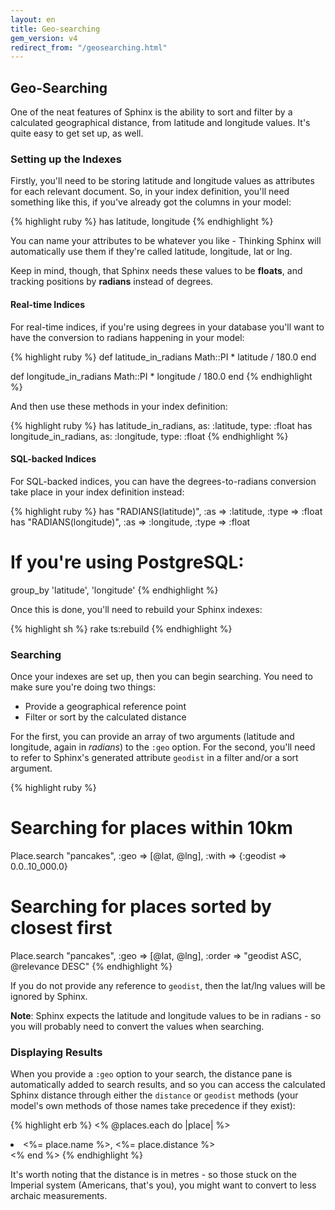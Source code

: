 ```yaml
---
layout: en
title: Geo-searching
gem_version: v4
redirect_from: "/geosearching.html"
---
```


## Geo-Searching

One of the neat features of Sphinx is the ability to sort and filter by a calculated geographical distance, from latitude and longitude values. It's quite easy to get set up, as well.

### Setting up the Indexes

Firstly, you'll need to be storing latitude and longitude values as attributes for each relevant document. So, in your index definition, you'll need something like this, if you've already got the columns in your model:

{% highlight ruby %}
has latitude, longitude
{% endhighlight %}

You can name your attributes to be whatever you like - Thinking Sphinx will automatically use them if they're called latitude, longitude, lat or lng.

Keep in mind, though, that Sphinx needs these values to be **floats**, and tracking positions by **radians** instead of degrees.

#### Real-time Indices

For real-time indices, if you're using degrees in your database you'll want to have the conversion to radians happening in your model:

{% highlight ruby %}
def latitude_in_radians
  Math::PI * latitude / 180.0
end

def longitude_in_radians
  Math::PI * longitude / 180.0
end
{% endhighlight %}

And then use these methods in your index definition:

{% highlight ruby %}
has latitude_in_radians, as: :latitude, type: :float
has longitude_in_radians, as: :longitude, type: :float
{% endhighlight %}

#### SQL-backed Indices

For SQL-backed indices, you can have the degrees-to-radians conversion take place in your index definition instead:

{% highlight ruby %}
has "RADIANS(latitude)",  :as => :latitude,  :type => :float
has "RADIANS(longitude)", :as => :longitude, :type => :float

# If you're using PostgreSQL:
group_by 'latitude', 'longitude'
{% endhighlight %}

Once this is done, you'll need to rebuild your Sphinx indexes:

{% highlight sh %}
rake ts:rebuild
{% endhighlight %}

### Searching

Once your indexes are set up, then you can begin searching. You need to make sure you're doing two things:

* Provide a geographical reference point
* Filter or sort by the calculated distance

For the first, you can provide an array of two arguments (latitude and longitude, again in *radians*) to the `:geo` option. For the second, you'll need to refer to Sphinx's generated attribute `geodist` in a filter and/or a sort argument.

{% highlight ruby %}
# Searching for places within 10km
Place.search "pancakes", :geo => [@lat, @lng],
  :with => {:geodist => 0.0..10_000.0}
# Searching for places sorted by closest first
Place.search "pancakes", :geo => [@lat, @lng],
  :order => "geodist ASC, @relevance DESC"
{% endhighlight %}

If you do not provide any reference to `geodist`, then the lat/lng values will be ignored by Sphinx.

<div class="note">
  <p><strong>Note</strong>: Sphinx expects the latitude and longitude values to be in radians - so you will probably need to convert the values when searching.</p>
</div>

### Displaying Results

When you provide a `:geo` option to your search, the distance pane is automatically added to search results, and so you can access the calculated Sphinx distance through either the `distance` or `geodist` methods (your model's own methods of those names take precedence if they exist):

{% highlight erb %}
<% @places.each do |place| %>
  <li><%= place.name %>, <%= place.distance %></li>
<% end %>
{% endhighlight %}

It's worth noting that the distance is in metres - so those stuck on the Imperial system (Americans, that's you), you might want to convert to less archaic measurements.
